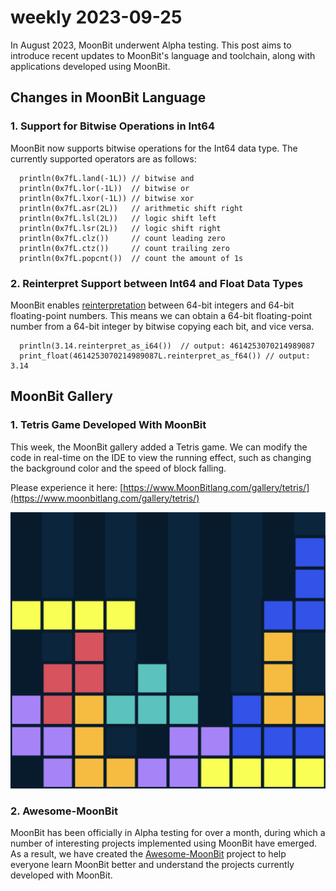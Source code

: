 # weekly 2023-09-25

In August 2023, MoonBit underwent Alpha testing. This post aims to introduce recent updates to MoonBit's language and toolchain, along with applications developed using MoonBit.

<!--truncate-->

## Changes in MoonBit Language

### 1. Support for Bitwise Operations in Int64

MoonBit now supports bitwise operations for the Int64 data type. The currently supported operators are as follows:

```
  println(0x7fL.land(-1L)) // bitwise and
  println(0x7fL.lor(-1L))  // bitwise or
  println(0x7fL.lxor(-1L)) // bitwise xor
  println(0x7fL.asr(2L))   // arithmetic shift right
  println(0x7fL.lsl(2L))   // logic shift left
  println(0x7fL.lsr(2L))   // logic shift right
  println(0x7fL.clz())     // count leading zero
  println(0x7fL.ctz())     // count trailing zero
  println(0x7fL.popcnt())  // count the amount of 1s
```

### 2. Reinterpret Support between Int64 and Float Data Types

MoonBit enables [reinterpretation](https://developer.mozilla.org/en-US/docs/WebAssembly/Reference/Numeric/Reinterpret) between 64-bit integers and 64-bit floating-point numbers. This means we can obtain a 64-bit floating-point number from a 64-bit integer by bitwise copying each bit, and vice versa.

```
  println(3.14.reinterpret_as_i64())  // output: 4614253070214989087
  print_float(4614253070214989087L.reinterpret_as_f64()) // output: 3.14
```

## MoonBit Gallery

### 1. Tetris Game Developed With MoonBit

This week, the MoonBit gallery added a Tetris game. We can modify the code in real-time on the IDE to view the running effect, such as changing the background color and the speed of block falling.

Please experience it here: [https://www.MoonBitlang.com/gallery/tetris/](https://www.moonbitlang.com/gallery/tetris/)

![俄罗斯方块|538x472](./Tetris.png)

### 2. Awesome-MoonBit

MoonBit has been officially in Alpha testing for over a month, during which a number of interesting projects implemented using MoonBit have emerged. As a result, we have created the [Awesome-MoonBit](https://github.com/moonbitlang/awesome-moonbit) project to help everyone learn MoonBit better and understand the projects currently developed with MoonBit.
